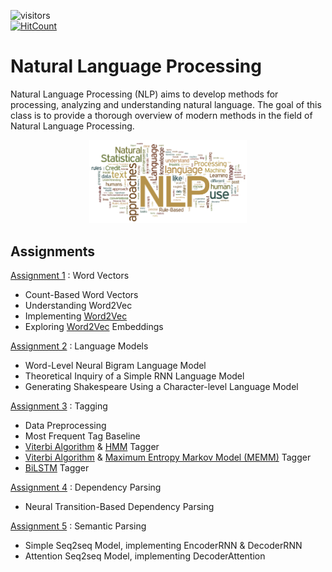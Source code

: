 ![visitors](https://visitor-badge.glitch.me/badge?page_id=AvivYaniv.Natural-Language-Processing.issue.1) <br/>
[![HitCount](http://hits.dwyl.com/AvivYaniv/Natural-Language-Processing.svg)](http://hits.dwyl.com/AvivYaniv/Natural-Language-Processing) <br/>

# Natural Language Processing

Natural Language Processing (NLP) aims to develop methods for processing, analyzing and understanding natural language. The goal of this class is to provide a thorough overview of modern methods in the field of Natural Language Processing. 

<p align="center">
    <img src="https://github.com/AvivYaniv/Natural-Language-Processing/blob/master/logo/NLP.png" width="50%"/>
<p/>

## Assignments
[Assignment 1](https://github.com/AvivYaniv/Natural-Language-Processing/blob/master/nlp-hw1/hw1.pdf) : Word Vectors <br/>
- Count-Based Word Vectors <br/>
- Understanding Word2Vec <br/>
- Implementing [Word2Vec](https://en.wikipedia.org/wiki/Word2vec) <br/>
- Exploring [Word2Vec](https://en.wikipedia.org/wiki/Word2vec) Embeddings <br/>


[Assignment 2](https://github.com/AvivYaniv/Natural-Language-Processing/blob/master/nlp-hw2/nlp-hw2.pdf) : Language Models <br/>
- Word-Level Neural Bigram Language Model <br/>
- Theoretical Inquiry of a Simple RNN Language Model <br/>
- Generating Shakespeare Using a Character-level Language Model <br/>


[Assignment 3](https://github.com/AvivYaniv/Natural-Language-Processing/blob/master/nlp-hw3/nlp-hw3.pdf) : Tagging <br/>
- Data Preprocessing <br/>
- Most Frequent Tag Baseline <br/>
- [Viterbi Algorithm](https://en.wikipedia.org/wiki/Viterbi_algorithm) & [HMM](https://en.wikipedia.org/wiki/Hidden_Markov_model) Tagger <br/>
- [Viterbi Algorithm](https://en.wikipedia.org/wiki/Viterbi_algorithm) & [Maximum Entropy Markov Model (MEMM)](https://en.wikipedia.org/wiki/Maximum-entropy_Markov_model) Tagger <br/>
- [BiLSTM](https://en.wikipedia.org/wiki/Long_short-term_memory) Tagger <br/>


[Assignment 4](https://github.com/AvivYaniv/Natural-Language-Processing/blob/master/nlp-hw4/nlp-hw4.pdf) : Dependency Parsing <br/>
- Neural Transition-Based Dependency Parsing <br/>

[Assignment 5](https://github.com/AvivYaniv/Natural-Language-Processing/blob/master/nlp-hw5/nlp_hw5_sempar_seq2seq.ipynb) : Semantic Parsing <br/>
- Simple Seq2seq Model, implementing EncoderRNN & DecoderRNN <br/>
- Attention Seq2seq Model, implementing DecoderAttention <br/>

